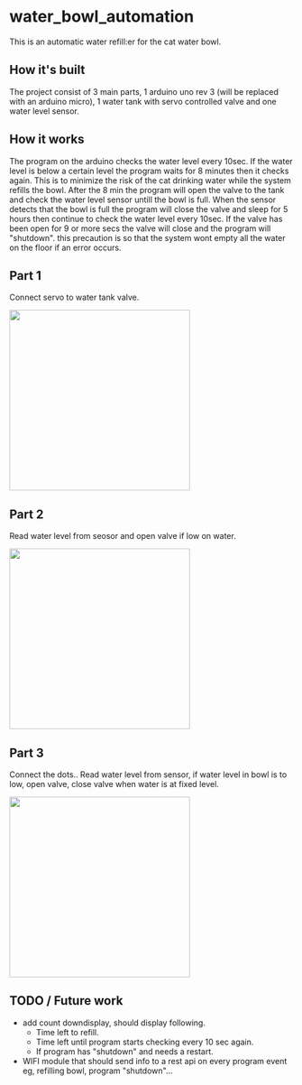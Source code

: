 # water_bowl_automation

This is an automatic water refill:er for the cat water bowl.

## How it's built

The project consist of 3 main parts, 1 arduino uno rev 3 (will be replaced with an arduino micro), 1 water tank with servo controlled valve and one water level sensor.


## How it works

The program on the arduino checks the water level every 10sec. If the water level is below a certain level the program waits for 8 minutes then it checks again. This is to minimize the risk of the cat drinking water while the system refills the bowl. After the 8 min the program will open the valve to the tank and check the water level sensor untill the bowl is full. When the sensor detects that the bowl is full the program will close the valve and sleep for 5 hours then continue to check the water level every 10sec. If the valve has been open for 9 or more secs the valve will close and the program will "shutdown". this precaution is so that the system wont empty all the water on the floor if an error occurs.


## Part 1
Connect servo to water tank valve.

<img src="https://raw.githubusercontent.com/richie-south/water_bowl_automation/master/media/part_1.gif" width="320">

## Part 2

Read water level from seosor and open valve if low on water.

<img src="https://raw.githubusercontent.com/richie-south/water_bowl_automation/master/media/part_2.gif" width="320">

## Part 3

Connect the dots.. Read water level from sensor, if water level in bowl is to low, open valve, close valve when water is at fixed level.

<img src="https://raw.githubusercontent.com/richie-south/water_bowl_automation/master/media/part_3.gif" width="320">

## TODO / Future work

 - add count downdisplay, should display following.
   - Time left to refill.
   - Time left until program starts checking every 10 sec again.
   - If program has "shutdown" and needs a restart.
 - WIFI module that should send info to a rest api on every program event eg, refilling bowl, program "shutdown"...
